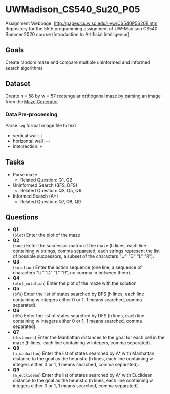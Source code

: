 # UWMadison_CS540_Su20_P05
Assignment Webpage: http://pages.cs.wisc.edu/~yw/CS540P5S20E.htm  
Repository for the 55th programming assignment of UW-Madison CS540 Summer 2020 course (Introduction to Artificial Intelligence)

## Goals
Create random maze and compare multiple uninformed and informed search algorithms


## Dataset
Create h = 58 by w = 57 rectangular orthogonal maze by parsing an image from the [Maze Generator](http://www.mazegenerator.net/)

### Data Pre-processing
Parse `svg` format image file to text
  - vertical wall: `|`
  - horizontal wall: `--`
  - intersection: `+`


## Tasks
- Parse maze
  - Related Question: Q1, Q2
- Uninformed Search (BFS, DFS)
  - Related Question: Q3, Q5, Q6
- Informed Search (A*)
  - Related Question: Q7, Q8, Q9


## Questions
- **Q1**  
  (`plot`) Enter the plot of the maze
- **Q2**  
  (`succ`) Enter the successor matrix of the maze (h lines, each line containing w strings, comma separated, each strings represent the list of possible successors, a subset of the characters "U" "D" "L" "R").
- **Q3**  
  (`solution`) Enter the action sequence (one line, a sequence of characters "U" "D" "L" "R", no comma in between them).
- **Q4**  
  (`plot_solution`) Enter the plot of the maze with the solution
- **Q5**  
  (`bfs`) Enter the list of states searched by BFS (h lines, each line containing w integers either 0 or 1, 1 means searched, comma separated).
- **Q6**  
  (`dfs`) Enter the list of states searched by DFS (h lines, each line containing w integers either 0 or 1, 1 means searched, comma separated).
- **Q7**  
  (`distances`) Enter the Manhattan distances to the goal for each cell in the maze (h lines, each line containing w integers, comma separated).
- **Q8**  
  (`a_manhattan`) Enter the list of states searched by A* with Manhattan distance to the goal as the heuristic (h lines, each line containing w integers either 0 or 1, 1 means searched, comma separated).
- **Q9**  
  (`a_euclidean`) Enter the list of states searched by A* with Euclidean distance to the goal as the heuristic (h lines, each line containing w integers either 0 or 1, 1 means searched, comma separated).